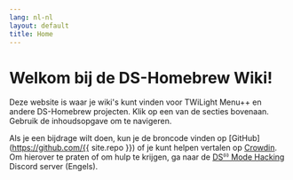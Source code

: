 ```yaml
---
lang: nl-nl
layout: default
title: Home
---
```


# Welkom bij de DS-Homebrew Wiki!

Deze website is waar je wiki's kunt vinden voor TWiLight Menu++ en andere DS-Homebrew projecten. Klik op een van de secties bovenaan. Gebruik de inhoudsopgave om te navigeren.

Als je een bijdrage wilt doen, kun je de broncode vinden op [GitHub](https://github.com/{{ site.repo }}) of je kunt helpen vertalen op [Crowdin](https://crowdin.com/project/ds-homebrew-wiki). Om hierover te praten of om hulp te krijgen, ga naar de [DS⁽ⁱ⁾ Mode Hacking](https://ds-homebrew.com/discord) Discord server (Engels).
